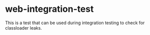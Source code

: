 # web-integration-test

This is a test that can be used during integration testing to check for classloader leaks.

